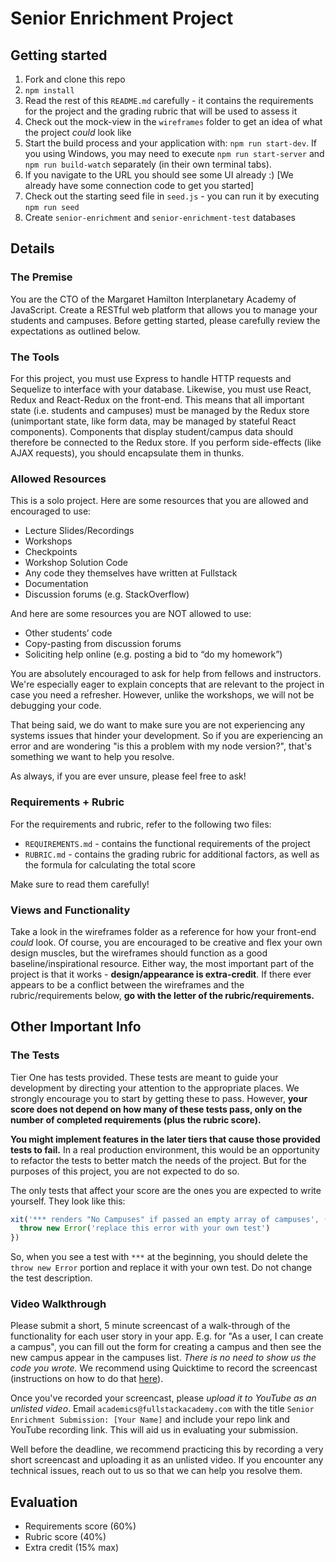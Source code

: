 # Senior Enrichment Project

## Getting started

1. Fork and clone this repo
2. `npm install`
3. Read the rest of this `README.md` carefully - it contains the requirements for the project and the grading rubric that will be used to assess it
4. Check out the mock-view in the `wireframes` folder to get an idea of what the project _could_ look like
5. Start the build process and your application with: `npm run start-dev`. If you using Windows, you may need to execute `npm run start-server` and `npm run build-watch` separately (in their own terminal tabs).
6. If you navigate to the URL you should see some UI already :) [We already have some connection code to get you started]
7. Check out the starting seed file in `seed.js` - you can run it by executing `npm run seed`
8. Create `senior-enrichment` and `senior-enrichment-test` databases

## Details

### The Premise

You are the CTO of the Margaret Hamilton Interplanetary Academy of JavaScript. Create a RESTful web platform that allows you to manage your students and campuses. Before getting started, please carefully review the expectations as outlined below.

### The Tools

For this project, you must use Express to handle HTTP requests and Sequelize to interface with your database. Likewise, you must use React, Redux and React-Redux on the front-end. This means that all important state (i.e. students and campuses) must be managed by the Redux store (unimportant state, like form data, may be managed by stateful React components). Components that display student/campus data should therefore be connected to the Redux store. If you perform side-effects (like AJAX requests), you should encapsulate them in thunks.

### Allowed Resources

This is a solo project. Here are some resources that you are allowed and encouraged to use:

* Lecture Slides/Recordings
* Workshops
* Checkpoints
* Workshop Solution Code
* Any code they themselves have written at Fullstack
* Documentation
* Discussion forums (e.g. StackOverflow)

And here are some resources you are NOT allowed to use:

* Other students’ code
* Copy-pasting from discussion forums
* Soliciting help online (e.g. posting a bid to “do my homework”)

You are absolutely encouraged to ask for help from fellows and instructors. We're especially eager to explain concepts that are relevant to the project in case you need a refresher. However, unlike the workshops, we will not be debugging your code. 

That being said, we do want to make sure you are not experiencing any systems issues that hinder your development. So if you are experiencing an error and are wondering "is this a problem with my node version?", that's something we want to help you resolve.

As always, if you are ever unsure, please feel free to ask!

### Requirements + Rubric

For the requirements and rubric, refer to the following two files:

* `REQUIREMENTS.md` - contains the functional requirements of the project
* `RUBRIC.md` - contains the grading rubric for additional factors, as well as the formula for calculating the total score

Make sure to read them carefully!

### Views and Functionality

Take a look in the wireframes folder as a reference for how your front-end _could_ look. Of course, you are encouraged to be creative and flex your own design muscles, but the wireframes should function as a good baseline/inspirational resource. Either way, the most important part of the project is that it works - **design/appearance is extra-credit**. If there ever appears to be a conflict between the wireframes and the rubric/requirements below, **go with the letter of the rubric/requirements.**

## Other Important Info

### The Tests

Tier One has tests provided. These tests are meant to guide your development by directing your attention to the appropriate places. We strongly encourage you to start by getting these to pass. However, **your score does not depend on how many of these tests pass, only on the number of completed requirements (plus the rubric score).**

**You might implement features in the later tiers that cause those provided tests to fail.** In a real production environment, this would be an opportunity to refactor the tests to better match the needs of the project. But for the purposes of this project, you are not expected to do so.

The only tests that affect your score are the ones you are expected to write yourself. They look like this:

```javascript
xit('*** renders "No Campuses" if passed an empty array of campuses', () => {
  throw new Error('replace this error with your own test')
})
```

So, when you see a test with `***` at the beginning, you should delete the `throw new Error` portion and replace it with your own test. Do not change the test description.

### Video Walkthrough
Please submit a short, 5 minute screencast of a walk-through of the functionality for each user story in your app. E.g. for "As a user, I can create a campus", you can fill out the form for creating a campus and then see the new campus appear in the campuses list. *There is no need to show us the code you wrote.* We recommend using Quicktime to record the screencast (instructions on how to do that [here](https://support.apple.com/kb/PH5882?locale=en_US&viewlocale=en_US)).

Once you've recorded your screencast, please *upload it to YouTube as an unlisted video*. Email `academics@fullstackacademy.com` with the title `Senior Enrichment Submission: [Your Name]` and include your repo link and YouTube recording link. This will aid us in evaluating your submission.

Well before the deadline, we recommend practicing this by recording a very short screencast and uploading it as an unlisted video. If you encounter any technical issues, reach out to us so that we can help you resolve them.

## Evaluation

- Requirements score (60%)
- Rubric score (40%)
- Extra credit (15% max)
